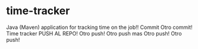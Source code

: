 # time-tracker
Java (Maven) application for tracking time on the job!!
Commit 
Otro commit!
Time tracker
PUSH AL REPO!
Otro push!
Otro push mas
Otro push!
Otro push!
